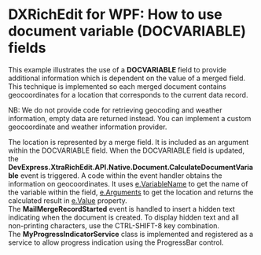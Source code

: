# DXRichEdit for WPF: How to use document variable (DOCVARIABLE) fields


<p>This example illustrates the use of a <strong>DOCVARIABLE </strong>field to provide additional information which is dependent on the value of a merged field. This technique is implemented so each merged document contains geocoordinates for a location that corresponds to the current data record.</p><p>NB: We do not provide code for retrieving geocoding and weather information, empty data are returned instead. You can implement a custom geocoordinate and weather information provider.</p><p>The location is represented by a merge field. It is included as an argument within the DOCVARIABLE field. When the DOCVARIABLE field is updated, the <strong>DevExpress.XtraRichEdit.API.Native.Document.CalculateDocumentVariable</strong> event is triggered. A code within the event handler obtains the information on geocoordinates. It uses <u>e.VariableName</u> to get the name of the variable within the field, <u>e.Arguments</u> to get the location and returns the calculated result in <u>e.Value</u> property.<br />
The <strong>MailMergeRecordStarted</strong> event is handled to insert a hidden text indicating when the document is created. To display hidden text and all non-printing characters, use the CTRL-SHIFT-8 key combination.<br />
The <strong>MyProgressIndicatorService</strong> class is implemented and registered as a service to allow progress indication using the ProgressBar control.</p><br />


<br/>


